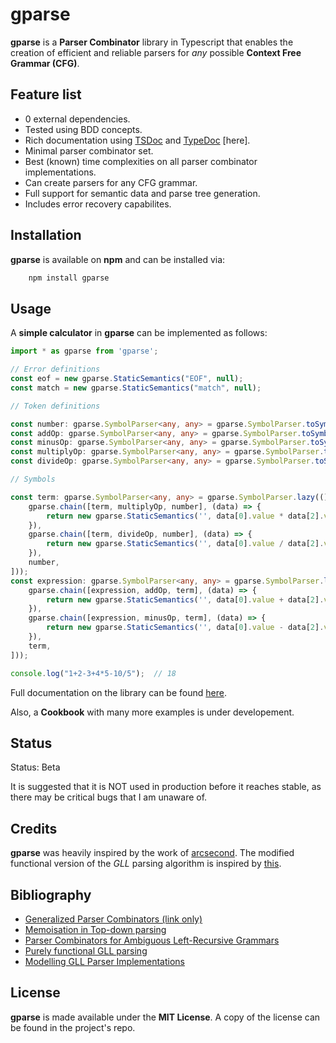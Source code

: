 # gparse

**gparse** is a **Parser Combinator** library in Typescript that enables the creation of efficient and reliable parsers for *any* possible **Context Free Grammar (CFG)**.

## Feature list

- 0 external dependencies.
- Tested using BDD concepts.
- Rich documentation using [TSDoc](https://tsdoc.org/) and [TypeDoc](https://typedoc.org/) [here].
- Minimal parser combinator set.
- Best (known) time complexities on all parser combinator implementations.
- Can create parsers for any CFG grammar.
- Full support for semantic data and parse tree generation.
- Includes error recovery capabilites.

## Installation

**gparse** is available on **npm** and can be installed via:

```bash
    npm install gparse
```

## Usage

A **simple calculator** in **gparse** can be implemented as follows:

```typescript
import * as gparse from 'gparse';

// Error definitions
const eof = new gparse.StaticSemantics("EOF", null);
const match = new gparse.StaticSemantics("match", null);

// Token definitions

const number: gparse.SymbolParser<any, any> = gparse.SymbolParser.toSymbol(gparse.map(gparse.regex(/^[0-9]+/, (_) => eof, () => match), (state) => new gparse.StaticSemantics('', +state.result[state.result.length - 1]), (state) => state.error));
const addOp: gparse.SymbolParser<any, any> = gparse.SymbolParser.toSymbol(gparse.str("+", (_) => eof, (_) => match));
const minusOp: gparse.SymbolParser<any, any> = gparse.SymbolParser.toSymbol(gparse.str("-", (_) => eof, (_) => match));
const multiplyOp: gparse.SymbolParser<any, any> = gparse.SymbolParser.toSymbol(gparse.str("*", (_) => eof, (_) => match));
const divideOp: gparse.SymbolParser<any, any> = gparse.SymbolParser.toSymbol(gparse.str("/", (_) => eof, (_) => match));

// Symbols

const term: gparse.SymbolParser<any, any> = gparse.SymbolParser.lazy(() => gparse.alternatives([
    gparse.chain([term, multiplyOp, number], (data) => {
        return new gparse.StaticSemantics('', data[0].value * data[2].value);
    }),
    gparse.chain([term, divideOp, number], (data) => {
        return new gparse.StaticSemantics('', data[0].value / data[2].value);
    }),
    number,
]));
const expression: gparse.SymbolParser<any, any> = gparse.SymbolParser.lazy(() => gparse.alternatives([
    gparse.chain([expression, addOp, term], (data) => {
        return new gparse.StaticSemantics('', data[0].value + data[2].value);
    }),
    gparse.chain([expression, minusOp, term], (data) => {
        return new gparse.StaticSemantics('', data[0].value - data[2].value);
    }),
    term,
]));

console.log("1+2-3+4*5-10/5");  // 18

```

Full documentation on the library can be found [here](https://mpapasterg.github.io/gparse/).

Also, a **Cookbook** with many more examples is under developement.

## Status

Status: Beta

It is suggested that it is NOT used in production before it reaches stable, as there may be critical bugs that I am unaware of.

## Credits

**gparse** was heavily inspired by the work of [arcsecond](https://github.com/francisrstokes/arcsecond). The modified functional version of the *GLL* parsing algorithm is inspired by [this](https://github.com/epsil/gll/blob/master/article/index.md#spiewak10-generalized).

## Bibliography

- [Generalized Parser Combinators (link only)](https://dinhe.net/~aredridel/.notmine/PDFs/Parsing/SPIEWAK%2C%20Daniel%20%282010%29%20-%20Generalized%20Parser%20Combinators.pdf)
- [Memoisation in Top-down parsing](https://dl.acm.org/doi/10.5555/216261.216269)
- [Parser Combinators for Ambiguous Left-Recursive Grammars](https://doi.org/10.1007/978-3-540-77442-6_12)
- [Purely functional GLL parsing](https://doi.org/10.1016/j.cola.2020.100945)
- [Modelling GLL Parser Implementations](https://doi.org/10.1007/978-3-642-19440-5_4)

## License

**gparse** is made available under the **MIT License**. A copy of the license can be found in the project's repo.
